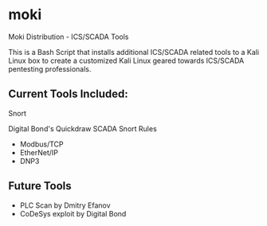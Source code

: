 moki
====

Moki Distribution - ICS/SCADA Tools 

This is a Bash Script that installs additional ICS/SCADA related tools to a Kali Linux box to create a customized Kali Linux geared towards ICS/SCADA pentesting professionals. 

Current Tools Included:
----------------------
Snort 
  
Digital Bond's Quickdraw SCADA Snort Rules
  - Modbus/TCP
  - EtherNet/IP
  - DNP3
  

Future Tools
------------
  - PLC Scan by Dmitry Efanov
  - CoDeSys exploit by Digital Bond
  

